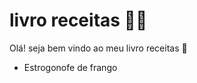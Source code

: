 # livro receitas :man_cook:

Olá! seja bem vindo ao meu livro receitas :wave:

-  Estrogonofe de frango

  